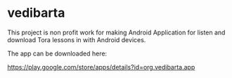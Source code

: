 # vedibarta

This project is non profit work for making Android Application for listen and download Tora lessons in with Android devices.

The app can be downloaded here:

https://play.google.com/store/apps/details?id=org.vedibarta.app
